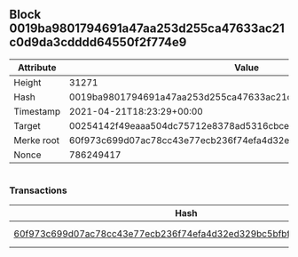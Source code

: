 ## Block 0019ba9801794691a47aa253d255ca47633ac21c0d9da3cdddd64550f2f774e9

Attribute | Value
--- | ---
Height | 31271
Hash | 0019ba9801794691a47aa253d255ca47633ac21c0d9da3cdddd64550f2f774e9
Timestamp | 2021-04-21T18:23:29+00:00
Target | 00254142f49eaaa504dc75712e8378ad5316cbcead634704b3734b6271167cc4
Merke root | 60f973c699d07ac78cc43e77ecb236f74efa4d32ed329bc5bfbf02173692899e
Nonce | 786249417

```

```

### Transactions

Hash | Amount
--- | ---
[60f973c699d07ac78cc43e77ecb236f74efa4d32ed329bc5bfbf02173692899e](60f973c699d07ac78cc43e77ecb236f74efa4d32ed329bc5bfbf02173692899e.md) | 10.00000000 SKEPTI 
